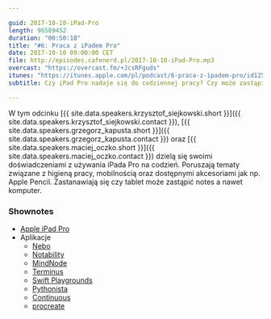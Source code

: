 ```yaml
---

guid: 2017-10-10-iPad-Pro
length: 96589452
duration: "00:50:18"
title: "#6: Praca z iPadem Pro"
date: 2017-10-10 09:00:00 CET
file: http://episodes.cafenerd.pl/2017-10-10-iPad-Pro.mp3
overcast: "https://overcast.fm/+JcsRFguds"
itunes: "https://itunes.apple.com/pl/podcast/6-praca-z-ipadem-pro/id1254959267?i=1000393772160"
subtitle: Czy iPad Pro nadaje się do codziennej pracy? Czy może zastąpić notes i laptopa?

---
```


W tym odcinku [{{ site.data.speakers.krzysztof_siejkowski.short }}]({{ site.data.speakers.krzysztof_siejkowski.contact }}), [{{ site.data.speakers.grzegorz_kapusta.short }}]({{ site.data.speakers.grzegorz_kapusta.contact }}) oraz [{{ site.data.speakers.maciej_oczko.short }}]({{ site.data.speakers.maciej_oczko.contact }}) dzielą się swoimi doświadczeniami z używania iPada Pro na codzień. Poruszają tematy związane z higieną pracy, mobilnością oraz dostępnymi akcesoriami jak np. Apple Pencil. Zastanawiają się czy tablet może zastąpić notes a nawet komputer.

### Shownotes

* [Apple iPad Pro](https://www.apple.com/pl/ipad/)
* Aplikacje
    - [Nebo](https://www.myscript.com/nebo/)
    - [Notability](http://gingerlabs.com)
    - [MindNode](https://mindnode.com)
    - [Terminus](https://www.termius.com/)
    - [Swift Playgrounds](https://www.apple.com/swift/playgrounds/)
    - [Pythonista](http://omz-software.com/pythonista/)
    - [Continuous](http://continuous.codes)
    - [procreate](https://procreate.art)
